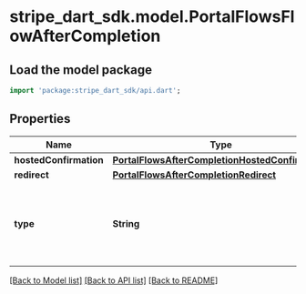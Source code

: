 # stripe_dart_sdk.model.PortalFlowsFlowAfterCompletion

## Load the model package
```dart
import 'package:stripe_dart_sdk/api.dart';
```

## Properties
Name | Type | Description | Notes
------------ | ------------- | ------------- | -------------
**hostedConfirmation** | [**PortalFlowsAfterCompletionHostedConfirmation**](PortalFlowsAfterCompletionHostedConfirmation.md) |  | [optional] 
**redirect** | [**PortalFlowsAfterCompletionRedirect**](PortalFlowsAfterCompletionRedirect.md) |  | [optional] 
**type** | **String** | The specified type of behavior after the flow is completed. | 

[[Back to Model list]](../README.md#documentation-for-models) [[Back to API list]](../README.md#documentation-for-api-endpoints) [[Back to README]](../README.md)


